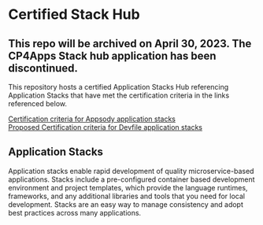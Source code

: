 # Certified Stack Hub

## This repo will be archived on April 30, 2023. The CP4Apps Stack hub application has been discontinued. 


This repository hosts a certified Application Stacks Hub referencing Application Stacks that have met the certification criteria in the links referenced below.

[Certification criteria for Appsody application stacks](./Appsody_Cert_Criteria.md)  
[Proposed Certification criteria for Devfile application stacks](./Devfile_Cert_Criteria.md)

## Application Stacks

Application stacks enable rapid development of quality microservice-based applications. Stacks include a pre-configured container based development environment and project templates, which provide the language runtimes, frameworks, and any additional libraries and tools that you need for local development. Stacks are an easy way to manage consistency and adopt best practices across many applications.
